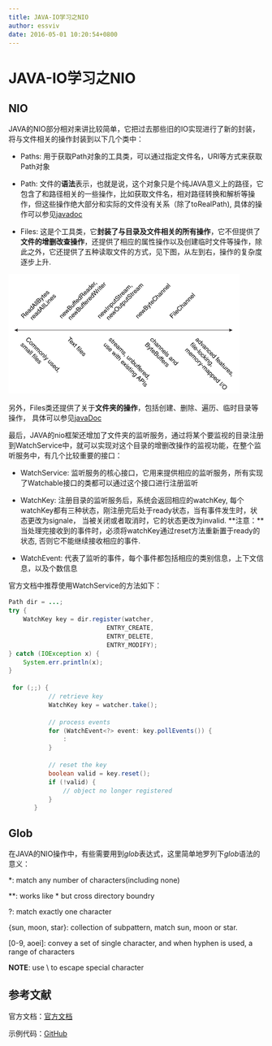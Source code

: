 ```yaml
---
title: JAVA-IO学习之NIO
author: essviv
date: 2016-05-01 10:20:54+0800
---
```


# JAVA-IO学习之NIO

## NIO

JAVA的NIO部分相对来讲比较简单，它把过去那些旧的IO实现进行了新的封装，将与文件相关的操作封装到以下几个类中： 

* Paths: 用于获取Path对象的工具类，可以通过指定文件名，URI等方式来获取Path对象

* Path: 文件的**语法**表示，也就是说，这个对象只是个纯JAVA意义上的路径，它包含了和路径相关的一些操作，比如获取文件名，相对路径转换和解析等操作，但这些操作绝大部分和实际的文件没有关系（除了toRealPath), 具体的操作可以参见[javadoc](https://docs.oracle.com/javase/7/docs/api/java/nio/file/Path.html)

* Files: 这是个工具类，它**封装了与目录及文件相关的所有操作**，它不但提供了**文件的增删改查操作**，还提供了相应的属性操作以及创建临时文件等操作，除此之外，它还提供了五种读取文件的方式，见下图，从左到右，操作的复杂度逐步上升. 

![读取文件的方式](https://raw.githubusercontent.com/Essviv/images/master/java-io-read-file.gif)

另外，Files类还提供了关于**文件夹的操作**，包括创建、删除、遍历、临时目录等操作， 具体可以参见[javaDoc](https://docs.oracle.com/javase/7/docs/api/java/nio/file/Files.html)

最后，JAVA的nio框架还增加了文件夹的监听服务，通过将某个要监视的目录注册到WatchService中，就可以实现对这个目录的增删改操作的监视功能，在整个监听服务中，有几个比较重要的接口： 

* WatchService: 监听服务的核心接口，它用来提供相应的监听服务，所有实现了Watchable接口的类都可以通过这个接口进行注册监听

* WatchKey: 注册目录的监听服务后，系统会返回相应的watchKey, 每个watchKey都有三种状态，刚注册完后处于ready状态，当有事件发生时，状态更改为signale， 当被关闭或者取消时，它的状态更改为invalid. **注意：**当处理完接收到的事件时，必须将watchKey通过reset方法重新置于ready的状态, 否则它不能继续接收相应的事件.

* WatchEvent: 代表了监听的事件，每个事件都包括相应的类别信息，上下文信息，以及个数信息

官方文档中推荐使用WatchService的方法如下：

```java
Path dir = ...;
try {
    WatchKey key = dir.register(watcher,
                           ENTRY_CREATE,
                           ENTRY_DELETE,
                           ENTRY_MODIFY);
} catch (IOException x) {
    System.err.println(x);
}

 for (;;) {
           // retrieve key
           WatchKey key = watcher.take();
  
           // process events
           for (WatchEvent<?> event: key.pollEvents()) {
               :
           }
  
           // reset the key
           boolean valid = key.reset();
           if (!valid) {
               // object no longer registered
           }
       }
```

## Glob

在JAVA的NIO操作中，有些需要用到*glob*表达式，这里简单地罗列下*glob*语法的意义： 

\*: match any number of characters(including none)

\*\*: works like * but cross directory boundry

?: match exactly one character

{sun, moon, star}: collection of subpattern, match sun, moon or star.

[0-9, aoei]: convey a set of single character, and when hyphen is used, a range of characters

**NOTE**: use \ to escape special character

## 参考文献

官方文档：[官方文档](http://docs.oracle.com/javase/tutorial/essential/io/index.html)

示例代码：[GitHub](https://github.com/Essviv/nio)
